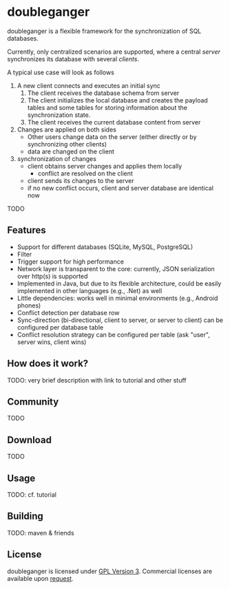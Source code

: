 # doubleganger

doubleganger is a flexible framework for the synchronization of SQL databases.

Currently, only centralized scenarios are supported, where a central *server* synchronizes its database with several *clients*.

A typical use case will look as follows

1. A new client connects and executes an initial sync
   1. The client receives the database schema from server
   1. The client initializes the local database and creates the payload tables and some tables for storing information about the synchronization state.
   1. The client receives the current database content from server
1. Changes are applied on both sides
   * Other users change data on the server (either directly or by synchronizing other clients)
   * data are changed on the client
1. synchronization of changes
   * client obtains server changes and applies them locally
      * conflict are resolved on the client
   * client sends its changes to the server
   * if no new conflict occurs, client and server database are identical now

TODO

## Features

* Support for different databases (SQLite, MySQL, PostgreSQL)
* Filter
* Trigger support for high performance
* Network layer is transparent to the core: currently, JSON serialization over http(s) is supported
* Implemented in Java, but due to its flexible architecture, could be easily implemented in other languages (e.g., .Net) as well
* Little dependencies: works well in minimal environments (e.g., Android phones)
* Conflict detection per database row
* Sync-direction (bi-directional, client to server, or server to client) can be configured per database table
* Conflict resolution strategy can be configured per table (ask "user", server wins, client wins)

## How does it work?

TODO: very brief description with link to tutorial and other stuff

## Community

TODO

## Download

TODO

## Usage

TODO: cf. tutorial

## Building

TODO: maven & friends

## License

doubleganger is licensed under [GPL Version 3](http://www.gnu.org/licenses/gpl.html). Commercial licenses are available upon [request](swd@consistec.de).
